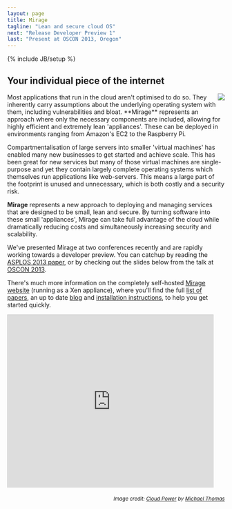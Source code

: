 ```yaml
---
layout: page
title: Mirage
tagline: "Lean and secure cloud OS"
next: "Release Developer Preview 1"
last: "Present at OSCON 2013, Oregon"
---
```

{% include JB/setup %}

## Your individual piece of the internet

<img style="float:right;" src="/images/gear-cloud.png">
Most applications that run in the cloud aren't optimised to do so.  They 
inherently carry assumptions about the underlying operating system with 
them, including vulnerabilities and bloat.  **Mirage** represents an 
approach where only the necessary components are included, allowing for 
highly efficient and extremely lean 'appliances'.  These can be deployed in 
environments ranging from Amazon's EC2 to the Raspberry Pi.  

Compartmentalisation of large servers into smaller 'virtual machines' has 
enabled many new businesses to get started and achieve scale.  This has been 
great for new services but many of those virtual machines are single-purpose 
and yet they contain largely complete operating systems which themselves run 
applications like web-servers.  This means a large part of the footprint is 
unused and unnecessary, which is both costly and a security risk.

**Mirage** represents a new approach to deploying and managing services that 
are designed to be small, lean and secure.  By turning software into these 
small 'appliances', Mirage can take full advantage of the cloud while 
dramatically reducing costs and simultaneously increasing security and 
scalability.   

We've presented Mirage at two conferences recently and are rapidly working 
towards a developer preview.  You can catchup by reading the 
[ASPLOS 2013 paper][], or by checking out the slides below from the talk at 
[OSCON 2013][]. 

There's much more information on the completely self-hosted 
[Mirage website][mirage-www] (running as a Xen appliance), where you'll find 
the full [list of papers][mirage-www-papers], an up to date 
[blog][mirage-blog] and [installation instructions][mirage-install], to help 
you get started quickly.


&#x20; <iframe src="http://www.slideshare.net/slideshow/embed_code/25360521" width="100%" height="400" frameborder="0" marginwidth="0" marginheight="0" scrolling="no" style="max-width:476px;border:1px solid #CCC;border-width:1px 1px 0;margin-bottom:5px" allowfullscreen="true" webkitallowfullscreen="true" mozallowfullscreen="true">oscon-2013</iframe>

[ASPLOS 2013 paper]: http://anil.recoil.org/papers/2013-asplos-mirage.pdf
[OSCON 2013]: http://www.oscon.com/oscon2013/public/schedule/detail/28956
[mirage-www]: http://openmirage.org
[mirage-www-papers]:  http://openmirage.org/wiki/papers
[mirage-blog]: http://openmirage.org/blog/
[mirage-install]: http://openmirage.org/wiki/install

<div align="right"><small><em>Image credit: <a href="http://dribbble.com/shots/346027-Cloud-Power-Artwork">Cloud Power</a> by <a href="http://dribbble.com/LeapLogic">Michael Thomas</a></em></small></div>
